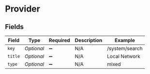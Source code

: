 # Provider


## Fields

| Field              | Type               | Required           | Description        | Example            |
| ------------------ | ------------------ | ------------------ | ------------------ | ------------------ |
| `key`              | *Optional<String>* | :heavy_minus_sign: | N/A                | /system/search     |
| `title`            | *Optional<String>* | :heavy_minus_sign: | N/A                | Local Network      |
| `type`             | *Optional<String>* | :heavy_minus_sign: | N/A                | mixed              |